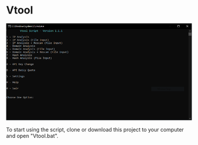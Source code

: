 # Vtool
![](/Images/Vtool%20Script.PNG)

To start using the script, clone or download this project to your computer and open "Vtool.bat".
